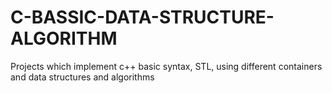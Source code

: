 # C-BASSIC-DATA-STRUCTURE-ALGORITHM
Projects which implement c++ basic syntax, STL, using different containers and data structures and algorithms
